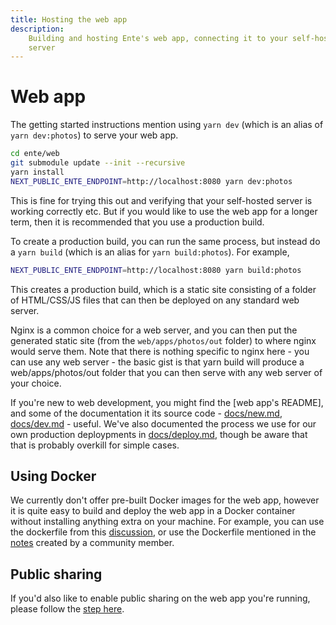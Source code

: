```yaml
---
title: Hosting the web app
description:
    Building and hosting Ente's web app, connecting it to your self-hosted
    server
---
```


# Web app

The getting started instructions mention using `yarn dev` (which is an alias of
`yarn dev:photos`) to serve your web app.

```sh
cd ente/web
git submodule update --init --recursive
yarn install
NEXT_PUBLIC_ENTE_ENDPOINT=http://localhost:8080 yarn dev:photos
```

This is fine for trying this out and verifying that your self-hosted server is
working correctly etc. But if you would like to use the web app for a longer
term, then it is recommended that you use a production build.

To create a production build, you can run the same process, but instead do a
`yarn build` (which is an alias for `yarn build:photos`). For example,

```sh
NEXT_PUBLIC_ENTE_ENDPOINT=http://localhost:8080 yarn build:photos
```

This creates a production build, which is a static site consisting of a folder
of HTML/CSS/JS files that can then be deployed on any standard web server.

Nginx is a common choice for a web server, and you can then put the generated
static site (from the `web/apps/photos/out` folder) to where nginx would serve
them. Note that there is nothing specific to nginx here - you can use any web
server - the basic gist is that yarn build will produce a web/apps/photos/out
folder that you can then serve with any web server of your choice.

If you're new to web development, you might find the [web app's README], and
some of the documentation it its source code -
[docs/new.md](https://github.com/ente-io/ente/blob/main/web/docs/new.md),
[docs/dev.md](https://github.com/ente-io/ente/blob/main/web/docs/dev.md) -
useful. We've also documented the process we use for our own production
deploypments in
[docs/deploy.md](https://github.com/ente-io/ente/blob/main/web/docs/deploy.md),
though be aware that that is probably overkill for simple cases.

## Using Docker

We currently don't offer pre-built Docker images for the web app, however it is
quite easy to build and deploy the web app in a Docker container without
installing anything extra on your machine. For example, you can use the
dockerfile from this
[discussion](https://github.com/ente-io/ente/discussions/1183), or use the
Dockerfile mentioned in the
[notes](https://help.ente.io/self-hosting/guides/external-s3) created by a
community member.

## Public sharing

If you'd also like to enable public sharing on the web app you're running,
please follow the [step here](https://help.ente.io/self-hosting/faq/sharing).
